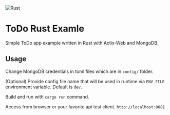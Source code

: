 ![Rust](https://github.com/beykansen/todo-rs/workflows/Rust/badge.svg)

# ToDo Rust Examle

Simple ToDo app example written in Rust with Actix-Web and MongoDB.


## Usage

Change MongoDB credentials in toml files which are in ``config/`` folder.

(Optional) Provide config file name that will be used in runtime via ``ENV_FILE`` environment variable. Default is ``dev``.

Build and run with ``cargo run`` command.

Access from browser or your favorite api test client.
``
http://localhost:8081
``
